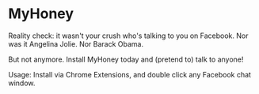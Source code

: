 MyHoney
==========

Reality check: it wasn't your crush who's talking to you on Facebook. Nor was it Angelina Jolie. Nor Barack Obama.

But not anymore. Install MyHoney today and (pretend to) talk to anyone!

Usage: Install via Chrome Extensions, and double click any Facebook chat window.
